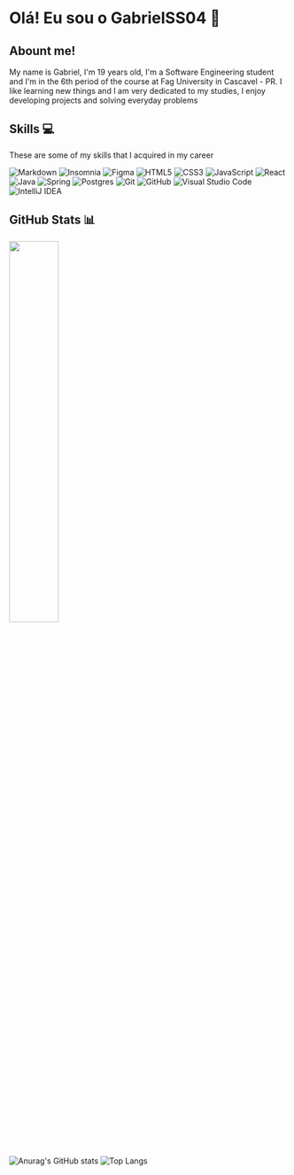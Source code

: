 # Olá! Eu sou o GabrielSS04 👋

## Abount me!

My name is Gabriel, I'm 19 years old, I'm a Software Engineering student and I'm in the 6th period of the course at Fag University in Cascavel - PR. I like learning new things and I am very dedicated to my studies, I enjoy developing projects and solving everyday problems

## Skills :computer:

These are some of my skills that I acquired in my career

![Markdown](https://img.shields.io/badge/markdown-%23000000.svg?logo=markdown&logoColor=white)
![Insomnia](https://img.shields.io/badge/Insomnia-black?logo=insomnia&logoColor=5849BE)
![Figma](https://img.shields.io/badge/figma-%23F24E1E.svg?logo=figma&logoColor=white)
![HTML5](https://img.shields.io/badge/html5-%23E34F26.svg?logo=html5&logoColor=white)
![CSS3](https://img.shields.io/badge/css3-%231572B6.svg?logo=css3&logoColor=white)
![JavaScript](https://img.shields.io/badge/javascript-%23323330.svg?logo=javascript&logoColor=%23F7DF1E)
![React](https://img.shields.io/badge/react-%2320232a.svg?logo=react&logoColor=%2361DAFB)
![Java](https://img.shields.io/badge/java-%23ED8B00.svg?logo=java&logoColor=white)
![Spring](https://img.shields.io/badge/spring-%236DB33F.svg?logo=spring&logoColor=white)
![Postgres](https://img.shields.io/badge/postgres-%23316192.svg?logo=postgresql&logoColor=white)
![Git](https://img.shields.io/badge/git-%23F05033.svg?logo=git&logoColor=white)
![GitHub](https://img.shields.io/badge/github-%23121011.svg?logo=github&logoColor=white)
![Visual Studio Code](https://img.shields.io/badge/Visual%20Studio%20Code-0078d7.svg?logo=visual-studio-code&logoColor=white)
![IntelliJ IDEA](https://img.shields.io/badge/IntelliJIDEA-000000.svg?logo=intellij-idea&logoColor=white)

## GitHub Stats :bar_chart:

 <img width="42%" src="[link](https://github-readme-stats.vercel.app/api?username=GabrielSS04&show_icons=true&include_all_commits=true&count_private=true&theme=tokyonight)">

![Anurag's GitHub stats](https://github-readme-stats.vercel.app/api?username=GabrielSS04&show_icons=true&include_all_commits=true&count_private=true&theme=tokyonight) ![Top Langs](https://github-readme-stats.vercel.app/api/top-langs/?username=anuraghazra&hide_progress=false&theme=tokyonight)
